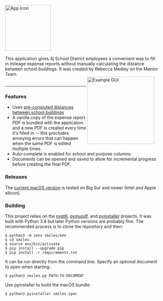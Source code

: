 <img src="https://github.com/user-attachments/assets/372ae9d3-072f-4047-9494-400fa06bcbcc" alt="App Icon" width="150" align="center"><br><br>This application gives 4j School District employees a convenient way to fill in mileage expense reports without manually calculating the distance between school buildings. It was created by Rebecca Medley on the Mentor Team.<br><img src="https://github.com/user-attachments/assets/ed0cae14-58e3-4a0a-8708-d47d20a1d0ba" alt="Example GUI" width="220" align="right" style="margin-right: 15px; margin-bottom: 15px;"><br>

---

### Features
 - Uses [pre-computed distances between school buildings](https://github.com/inductivekickback/mileage/)
 - A vanilla copy of the expense report PDF is bundled with the application and a new PDF is created every time it's filled in -- this precludes annoying errors that can happen when the same PDF is edited multiple times.
 - Auto-complete is enabled for school and purpose columns
 - Documents can be opened and saved to allow for incremental progress before creating the final PDF.

### Releases
The [current macOS version](https://github.com/inductivekickback/smiles/releases/) is tested on Big Sur and newer (Intel and Apple silicon).

### Building
This project relies on the [pyqt6](https://pypi.org/project/PyQt6/), [pymupdf](https://pypi.org/project/PyMuPDF/), and [pyinstaller](https://pypi.org/project/pyinstaller/) projects. It was built with Python 3.8 but later Python versions are probably fine. The recommended process is to clone the repository and then:
```
$ python3 -m venv smiles/env
$ cd smiles
$ source env/bin/activate
$ pip install --upgrade pip
$ pip install -r requirements.txt
```
It can be run directly from the command line. Specify an optional document to open when starting:
```
$ python3 smiles.py PATH-TO-DOCUMENT
```
Use pyinstaller to build the macOS bundle:
```
$ python3 pyinstaller smiles.spec
```
